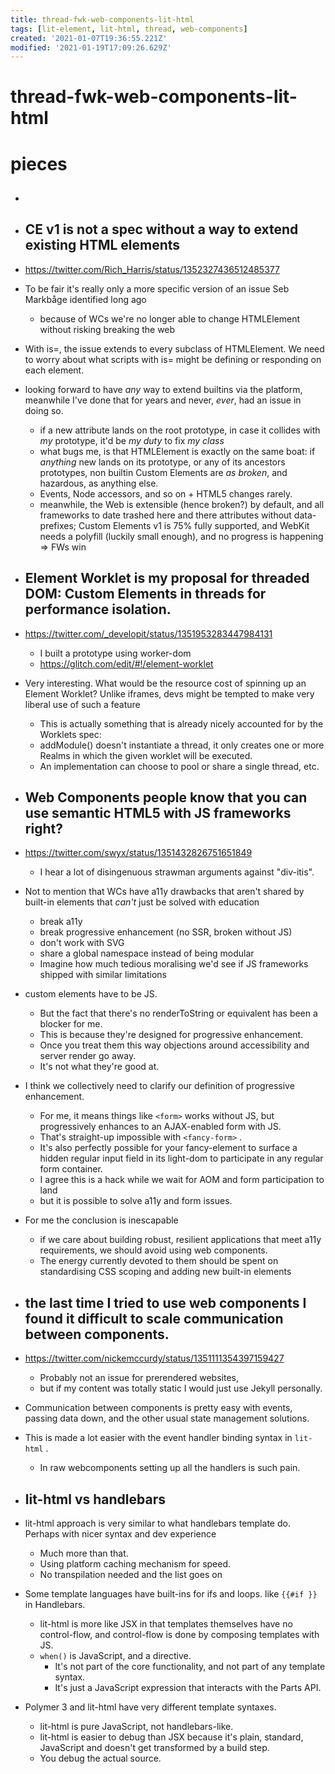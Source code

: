 ```yaml
---
title: thread-fwk-web-components-lit-html
tags: [lit-element, lit-html, thread, web-components]
created: '2021-01-07T19:36:55.221Z'
modified: '2021-01-19T17:09:26.629Z'
---
```


# thread-fwk-web-components-lit-html

# pieces

- ## 

- ## CE v1 is not a spec without a way to extend existing HTML elements
- https://twitter.com/Rich_Harris/status/1352327436512485377
- To be fair it's really only a more specific version of an issue Seb Markbåge identified long ago
  - because of WCs we're no longer able to change HTMLElement without risking breaking the web
- With is=, the issue extends to every subclass of HTMLElement. We need to worry about what scripts with is= might be defining or responding on each element.
- looking forward to have *any* way to extend builtins via the platform, meanwhile I've done that for years and never, *ever*, had an issue in doing so.
  - if a new attribute lands on the root prototype, in case it collides with *my* prototype, it'd be *my duty* to fix *my class*
  - what bugs me, is that HTMLElement is exactly on the same boat: if *anything* new lands on its prototype, or any of its ancestors prototypes, non builtin Custom Elements are *as broken*, and hazardous, as anything else.
  - Events, Node accessors, and so on + HTML5 changes rarely.
  - meanwhile, the Web is extensible (hence broken?) by default, and all frameworks to date trashed here and there attributes without data- prefixes; Custom Elements v1 is 75% fully supported, and WebKit needs a polyfill (luckily small enough), and no progress is happening => FWs win

- ## Element Worklet is my proposal for threaded DOM: Custom Elements in threads for performance isolation.
- https://twitter.com/_developit/status/1351953283447984131
  - I built a prototype using worker-dom
  - https://glitch.com/edit/#!/element-worklet
- Very interesting. What would be the resource cost of spinning up an Element Worklet? Unlike iframes, devs might be tempted to make very liberal use of such a feature
  - This is actually something that is already nicely accounted for by the Worklets spec: 
  - addModule() doesn't instantiate a thread, it only creates one or more Realms in which the given worklet will be executed. 
  - An implementation can choose to pool or share a single thread, etc.

- ## Web Components people know that you can use semantic HTML5 with JS frameworks right? 
- https://twitter.com/swyx/status/1351432826751651849
  - I hear a lot of disingenuous strawman arguments against "div-itis".
- Not to mention that WCs have a11y drawbacks that aren't shared by built-in elements that *can't* just be solved with education
  - break a11y
  - break progressive enhancement (no SSR, broken without JS)
  - don't work with SVG
  - share a global namespace instead of being modular
  - Imagine how much tedious moralising we'd see if JS frameworks shipped with similar limitations
- custom elements have to be JS. 
  - But the fact that there's no renderToString or equivalent has been a blocker for me.
  - This is because they're designed for progressive enhancement. 
  - Once you treat them this way objections around accessibility and server render go away. 
  - It's not what they're good at.
- I think we collectively need to clarify our definition of progressive enhancement. 
  - For me, it means things like `<form>` works without JS, but progressively enhances to an AJAX-enabled form with JS. 
  - That's straight-up impossible with `<fancy-form>` .
  - It's also perfectly possible for your fancy-element to surface a hidden regular input field in its light-dom to participate in any regular form container. 
  - I agree this is a hack while we wait for AOM and form participation to land 
  - but it is possible to solve a11y and form issues.
- For me the conclusion is inescapable 
  - if we care about building robust, resilient applications that meet a11y requirements, we should avoid using web components. 
  - The energy currently devoted to them should be spent on standardising CSS scoping and adding new built-in elements

- ## the last time I tried to use web components I found it difficult to scale communication between components. 
- https://twitter.com/nickemccurdy/status/1351111354397159427
  - Probably not an issue for prerendered websites, 
  - but if my content was totally static I would just use Jekyll personally.
- Communication between components is pretty easy with events, passing data down, and the other usual state management solutions.
- This is made a lot easier with the event handler binding syntax in `lit-html` . 
  - In raw webcomponents setting up all the handlers is such pain.

- ## lit-html vs handlebars
- lit-html approach is very similar to what handlebars template do. Perhaps with nicer syntax and dev experience
  - Much more than that. 
  - Using platform caching mechanism for speed.
  - No transpilation needed and the list goes on

- Some template languages have built-ins for ifs and loops. like `{{#if }}` in Handlebars. 
  - lit-html is more like JSX in that templates themselves have no control-flow, and control-flow is done by composing templates with JS.
  - `when()` is JavaScript, and a directive. 
    - It's not part of the core functionality, and not part of any template syntax. 
    - It's just a JavaScript expression that interacts with the Parts API.

- Polymer 3 and lit-html have very different template syntaxes. 
  - lit-html is pure JavaScript, not handlebars-like. 
  - lit-html is easier to debug than JSX because it's plain, standard, JavaScript and doesn't get transformed by a build step. 
  - You debug the actual source.

 
